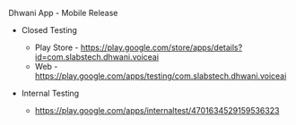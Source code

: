 Dhwani App - Mobile Release


- Closed Testing
    - Play Store - https://play.google.com/store/apps/details?id=com.slabstech.dhwani.voiceai
    - Web - https://play.google.com/apps/testing/com.slabstech.dhwani.voiceai

- Internal Testing 
    - https://play.google.com/apps/internaltest/4701634529159536323

